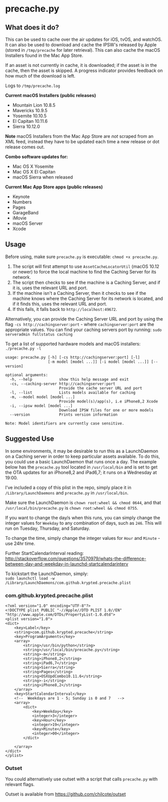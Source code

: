 # precache.py

## What does it do?
This can be used to cache over the air updates for iOS, tvOS, and watchOS. It can also be used to download and cache the IPSW's released by Apple (stored in `/tmp/precache` for later retrieval). This can also cache the macOS Installers found in the Mac App Store.

If an asset is not currently in cache, it is downloaded; if the asset is in the cache, then the asset is skipped.
A progress indicator provides feedback on how much of the download is left.

Logs to `/tmp/precache.log`

**Current macOS Installers (public releases)**
* Mountain Lion 10.8.5
* Mavericks 10.9.5
* Yosemite 10.10.5
* El Capitan 10.11.6
* Sierra 10.12.0

**Note** macOS Installers from the Mac App Store are _not_ scraped from an XML feed, instead they have to be updated each time a new release or dot release comes out.

**Combo software updates for:**
* Mac OS X Yosemite
* Mac OS X El Capitan
* macOS Sierra when released

**Current Mac App Store apps (public releases)**
* Keynote
* Numbers
* Pages
* GarageBand
* iMovie
* macOS Server
* Xcode

## Usage
Before using, make sure `precache.py` is executable: `chmod +x precache.py`.

1. The script will first attempt to use `AssetCacheLocatorUtil` (macOS 10.12 or newer) to force the local machine to find the Caching Server for its network.
2. The script then checks to see if the machine is a Caching Server, and if it is, uses the relevant URL and port.
3. If the machine isn't a Caching Server, then it checks to see if the machine knows where the Caching Server for its network is located, and if it finds this, uses the relevant URL and port.
4. If this fails, it falls back to `http://localhost:49672`.

Alternatively, you can provide the Caching Server URL and port by using the flag `-cs http://cachingserver:port` - where `cachingserver:port` are the appropriate values.
You can find your caching servers port by running: `sudo serveradmin fullstatus caching`


To get a list of supported hardware models and macOS installers: `./precache.py -l`

```
usage: precache.py [-h] [-cs http://cachingserver:port] [-l]
                   [-m model [model ...]] [-i model [model ...]] [--version]

optional arguments:
  -h, --help            show this help message and exit
  -cs, --caching-server http://cachingserver:port
                        Provide the cache server URL and port
  -l, --list            Lists models available for caching
  -m, --model model [model ...]
                        Provide model(s)/app(s), i.e iPhone8,2 Xcode
  -i, --ipsw model [model ...]
                        Download IPSW files for one or more models
  --version             Prints version information

Note: Model identifiers are currently case sensitive.
```

## Suggested Use
In some environments, it may be desirable to run this as a LaunchDaemon on a Caching server in order to keep particular assets available. To do this, you could use a basic LaunchDaemon that runs once a day.
The example below has the `precache.py` tool located in `/usr/local/bin` and is set to get the OTA updates for an iPhone8,2 and iPad6,7; it runs on a Wednesday at 19:00.

I've included a copy of this plist in the repo, simply place it in `/Library/LaunchDaemons` and `precache.py` in `/usr/local/bin`.

Make sure the LaunchDaemon is `chown root:wheel && chmod 0644`, and that `/usr/local/bin/precache.py` is `chown root:wheel && chmod 0755`.

If you want to change the day/s when this runs, you can simply change the integer values for `Weekday` to any combination of days, such as `246`. This will run on Tuesday, Thursday, and Saturday.

To change the time, simply change the integer values for `Hour` and `Minute` - use 24hr time.

Further StartCalendarInterval reading: http://stackoverflow.com/questions/3570979/whats-the-difference-between-day-and-weekday-in-launchd-startcalendarinterv

To kickstart the LaunchDaemon, simply:<br />
`sudo launchctl load -w /Library/LaunchDaemons/com.github.krypted.precache.plist`

### com.github.krypted.precache.plist
```
<?xml version="1.0" encoding="UTF-8"?>
<!DOCTYPE plist PUBLIC "-//Apple//DTD PLIST 1.0//EN" "http://www.apple.com/DTDs/PropertyList-1.0.dtd">
<plist version="1.0">
<dict>
    <key>Label</key>
    <string>com.github.krypted.precache</string>
    <key>ProgramArguments</key>
    <array>
        <string>/usr/bin/python</string>
        <string>/usr/local/bin/precache.py</string>
        <string>-m</string>
        <string>iPhone8,2</string>
        <string>iPad6,7</string>
        <string>Sierra</string>
        <string>Pages</string>
        <string>OSXUpdCombo10.11.6</string>
        <string>-i</string>
        <string>iPhone8,2</string>
    </array>
    <key>StartCalendarInterval</key>
    <!--  Weekdays are 1 - 5; Sunday is 0 and 7   -->
    <array>
        <dict>
            <key>Weekday</key>
            <integer>3</integer>
            <key>Hour</key>
            <integer>19</integer>
            <key>Minute</key>
            <integer>00</integer>
        </dict>

    </array>
</dict>
</plist>
```

### Outset
You could alternatively use outset with a script that calls `precache.py` with relevant flags.

Outset is available from https://github.com/chilcote/outset
